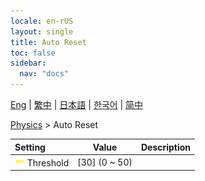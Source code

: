 ```yaml
---
locale: en-rUS
layout: single
title: Auto Reset
toc: false
sidebar:
  nav: "docs"
---
```

[Eng](/dancexr/menu/2025.4/actor/auto_reset) | [繁中](/tw/dancexr/menu/2025.4/actor/auto_reset) | [日本語](/jp/dancexr/menu/2025.4/actor/auto_reset) | [한국어](/kr/dancexr/menu/2025.4/actor/auto_reset) | [简中](/zh/dancexr/menu/2025.4/actor/auto_reset)

[Physics](../menu#Physics) > Auto Reset



| Setting | Value | Description |
| :--- | --- | :--- |
|<nobr> ![slider icon](/images/icon/ic_slider.png)  Threshold</nobr>| [30] (0 ~ 50) | 
